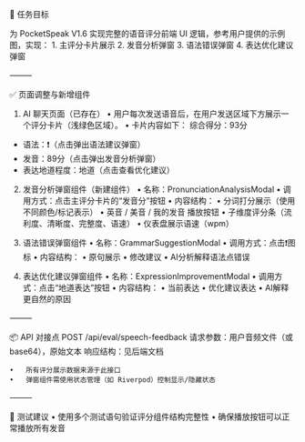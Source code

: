 🧩 任务目标

为 PocketSpeak V1.6 实现完整的语音评分前端 UI 逻辑，参考用户提供的示例图，实现：
	1.	主评分卡片展示
	2.	发音分析弹窗
	3.	语法错误弹窗
	4.	表达优化建议弹窗

⸻

✅ 页面调整与新增组件

1. AI 聊天页面（已存在）
	•	用户每次发送语音后，在用户发送区域下方展示一个评分卡片（浅绿色区域）。
	•	卡片内容如下：
    综合得分：93分
- 语法：❗️（点击弹出语法建议弹窗）
- 发音：89分（点击弹出发音分析弹窗）
- 表达地道程度：地道（点击查看优化建议）
2. 发音分析弹窗组件（新建组件）
	•	名称：PronunciationAnalysisModal
	•	调用方式：点击主评分卡片的“发音分”按钮
	•	内容结构：
	•	分词打分展示（使用不同颜色/标记表示）
	•	英音 / 美音 / 我的发音 播放按钮
	•	子维度评分条（流利度、清晰度、完整度、语速）
	•	仪表盘展示语速（wpm）

3. 语法错误弹窗组件
	•	名称：GrammarSuggestionModal
	•	调用方式：点击❗️图标
	•	内容结构：
	•	原句展示
	•	修改建议
	•	AI分析解释语法点错误

4. 表达优化建议弹窗组件
	•	名称：ExpressionImprovementModal
	•	调用方式：点击“地道表达”按钮
	•	内容结构：
	•	当前表达
	•	优化建议表达
	•	AI解释更自然的原因

⸻

📦 API 对接点
POST /api/eval/speech-feedback
请求参数：用户音频文件（或 base64），原始文本
响应结构：见后端文档

	•	所有评分展示数据来源于此接口
	•	弹窗组件需使用状态管理（如 Riverpod）控制显示/隐藏状态

⸻

🧪 测试建议
	•	使用多个测试语句验证评分组件结构完整性
	•	确保播放按钮可以正常播放所有发音